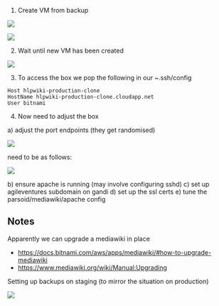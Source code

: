 1. Create VM from backup

![](https://dl.dropbox.com/s/9pq3jzu2bqa1ksx/Screenshot%202018-09-12%2016.06.38.png?dl=0)

![](https://dl.dropbox.com/s/7j7ctppiwx1ek6y/Screenshot%202018-09-12%2016.06.59.png?dl=0)

2. Wait until new VM has been created

![](https://dl.dropbox.com/s/foewonwp9mtba1q/Screenshot%202018-09-12%2016.07.58.png?dl=0)

3. To access the box we pop the following in our ~.ssh/config

```
Host hlpwiki-production-clone
HostName hlpwiki-production-clone.cloudapp.net
User bitnami
```


4. Now need to adjust the box

a) adjust the port endpoints (they get randomised)

![](https://dl.dropbox.com/s/5vzili62uyb73l7/Screenshot%202018-09-12%2016.15.47.png?dl=0)

need to be as follows:

![](https://dl.dropbox.com/s/lhw1ypedcap55to/Screenshot%202018-09-12%2016.32.33.png?dl=0)

b) ensure apache is running (may involve configuring sshd)
c) set up agileventures subdomain on gandi
d) set up the ssl certs
e) tune the parsoid/mediawiki/apache config





Notes
-----

Apparently we can upgrade a mediawiki in place 

* https://docs.bitnami.com/aws/apps/mediawiki/#how-to-upgrade-mediawiki
* https://www.mediawiki.org/wiki/Manual:Upgrading


Setting up backups on staging (to mirror the situation on production)

![](https://dl.dropbox.com/s/xt0s5mxqg56g5v4/Screenshot%202018-09-10%2013.55.25.png?dl=0)
